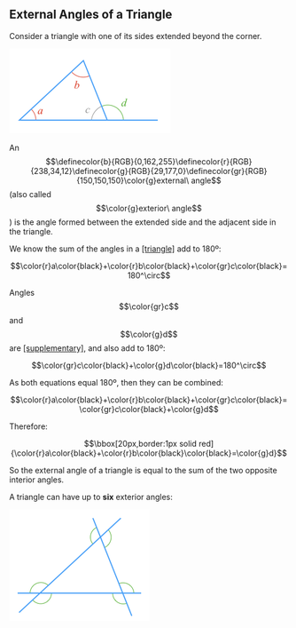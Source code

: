 ## External Angles of a Triangle

Consider a triangle with one of its sides extended beyond the corner.

![](./fig.png)

An $$\definecolor{b}{RGB}{0,162,255}\definecolor{r}{RGB}{238,34,12}\definecolor{g}{RGB}{29,177,0}\definecolor{gr}{RGB}{150,150,150}\color{g}external\ angle$$ (also called $$\color{g}exterior\ angle$$) is the angle formed between the extended side and the adjacent side in the triangle.



We know the sum of the angles in a [[triangle]]((qr,'Math/Geometry_1/Triangles/base/AngleSum',#00A89D)) add to 180º:

$$\color{r}a\color{black}+\color{r}b\color{black}+\color{gr}c\color{black}=180^\circ$$

Angles $$\color{gr}c$$ and $$\color{g}d$$ are [[supplementary]]((qr,'Math/Geometry_1/AdjacentAngles/base/Supplementary',#00A89D)), and also add to 180º:

$$\color{gr}c\color{black}+\color{g}d\color{black}=180^\circ$$


As both equations equal 180º, then they can be combined:

$$\color{r}a\color{black}+\color{r}b\color{black}+\color{gr}c\color{black}=\color{gr}c\color{black}+\color{g}d$$

Therefore:

$$\bbox[20px,border:1px solid red]{\color{r}a\color{black}+\color{r}b\color{black}\color{black}=\color{g}d}$$

So the external angle of a triangle is equal to the sum of the two opposite interior angles.

A triangle can have up to **six** exterior angles:

![](./all.png)
